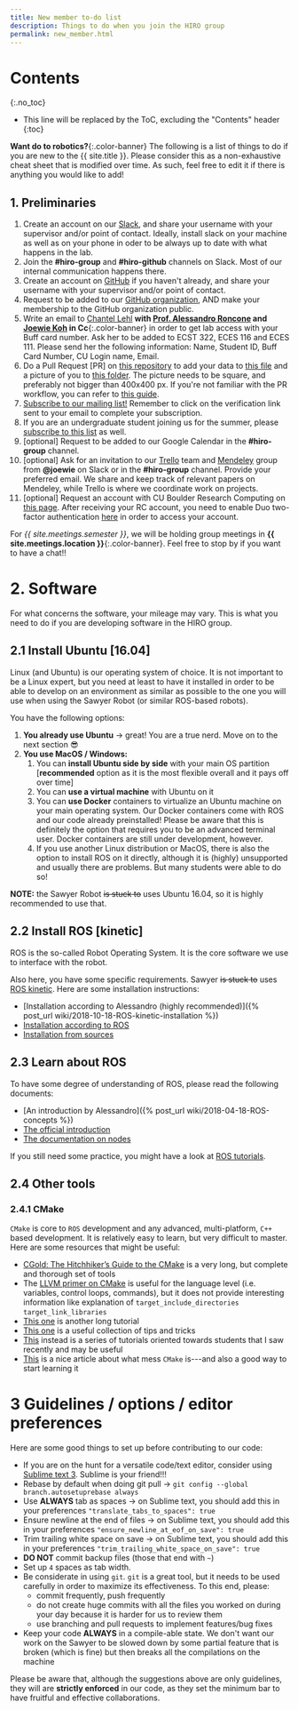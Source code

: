```yaml
---
title: New member to-do list
description: Things to do when you join the HIRO group
permalink: new_member.html
---
```


# Contents
{:.no_toc}

* This line will be replaced by the ToC, excluding the "Contents" header
{:toc}

**Want do to robotics?**{:.color-banner}
The following is a list of things to do if you are new to the {{ site.title }}. Please consider this as a non-exhaustive cheat sheet that is modified over time. As such, feel free to edit it if there is anything you would like to add!

## 1. Preliminaries

 1. Create an account on our [Slack](https://arpg.slack.com), and share your username with your supervisor and/or point of contact. Ideally, install slack on your machine as well as on your phone in oder to be always up to date with what happens in the lab.
 2. Join the **#hiro-group** and **#hiro-github** channels on Slack. Most of our internal communication happens there.
 3. Create an account on [GitHub](https://github.com) if you haven't already, and share your username with your supervisor and/or point of contact.
 4. Request to be added to our [GitHub organization](https://github.com/HIRO-group), AND make your membership to the GitHub organization public.
 5. Write an email to [Chantel Lehl](mailto:chantel.lehl@colorado.edu) **with [Prof. Alessandro Roncone](mailto:alessandro.roncone@colorado.edu) and [Joewie Koh](mailto:joewie.koh@colorado.edu) in Cc**{:.color-banner} in order to get lab access with your Buff card number. Ask her to be added to ECST 322, ECES 116 and ECES 111. Please send her the following information: Name, Student ID, Buff Card Number, CU Login name, Email.
 6. Do a Pull Request [PR] on [this repository](https://github.com/HIRO-group/HIRO-group.github.io) to add your data to [this file](https://github.com/HIRO-group/HIRO-group.github.io/blob/master/_data/people.yml) and a picture of you to [this folder](https://github.com/HIRO-group/HIRO-group.github.io/tree/master/img/people). The picture needs to be square, and preferably not bigger than 400x400 px. If you're not familiar with the PR workflow, you can refer to [this guide](https://github.com/HIRO-group/HIRO-group.github.io/blob/master/CONTRIBUTING.md).
 7. [Subscribe to our mailing list!](https://lists.colorado.edu/sympa/subscribe/hiro-group) Remember to click on the verification link sent to your email to complete your subscription.
 8. If you are an undergraduate student joining us for the summer, please [subscribe to this list](https://lists.colorado.edu/sympa/subscribe/cs-summer-undergrads) as well.
 9. [optional] Request to be added to our Google Calendar in the **#hiro-group** channel.
 10. [optional] Ask for an invitation to our [Trello](https://trello.com) team and [Mendeley](https://www.mendeley.com) group from **@joewie** on Slack or in the **#hiro-group** channel. Provide your preferred email. We share and keep track of relevant papers on Mendeley, while Trello is where we coordinate work on projects.
 11. [optional] Request an account with CU Boulder Research Computing on [this page](https://rcamp.rc.colorado.edu/accounts/account-request/create/verify/ucb). After receiving your RC account, you need to enable Duo two-factor authentication [here](http://duo.colorado.edu) in order to access your account.

For _{{ site.meetings.semester }}_, we will be holding group meetings in **{{ site.meetings.location }}**{:.color-banner}. Feel free to stop by if you want to have a chat!!

# 2. Software

For what concerns the software, your mileage may vary. This is what you need to do if you are developing software in the HIRO group.

## 2.1 Install Ubuntu [16.04]

Linux (and Ubuntu) is our operating system of choice. It is not important to be a Linux expert, but you need at least to have it installed in order to be able to develop on an environment as similar as possible to the one you will use when using the Sawyer Robot (or similar ROS-based robots).

You have the following options:

  1. **You already use Ubuntu** → great! You are a true nerd. Move on to the next section :sunglasses:
  2. **You use MacOS / Windows:**
      1. You can **install Ubuntu side by side** with your main OS partition [**recommended** option as it is the most flexible overall and it pays off over time]
      2. You can **use a virtual machine** with Ubuntu on it
      3. You can **use Docker** containers to virtualize an Ubuntu machine on your main operating system. Our Docker containers come with ROS and our code already preinstalled! Please be aware that this is definitely the option that requires you to be an advanced terminal user. Docker containers are still under development, however.
      4. If you use another Linux distribution or MacOS, there is also the option to install ROS on it directly, although it is (highly) unsupported and usually there are problems. But many students were able to do so!

**NOTE:** the Sawyer Robot ~~is stuck to~~ uses Ubuntu 16.04, so it is highly recommended to use that.

## 2.2 Install ROS [kinetic]

ROS is the so-called Robot Operating System. It is the core software we use to interface with the robot.

Also here, you have some specific requirements. Sawyer ~~is stuck to~~ uses [ROS kinetic](http://wiki.ros.org/kinetic). Here are some installation instructions:

  - [Installation according to Alessandro (highly recommended)]({% post_url wiki/2018-10-18-ROS-kinetic-installation %})
  - [Installation according to ROS](http://wiki.ros.org/kinetic/Installation/Ubuntu)
  - [Installation from sources](http://wiki.ros.org/kinetic/Installation/Source)

## 2.3 Learn about ROS

To have some degree of understanding of ROS, please read the following documents:

  - [An introduction by Alessandro]({% post_url wiki/2018-04-18-ROS-concepts %})
  - [The official introduction](http://wiki.ros.org/ROS/Concepts)
  - [The documentation on nodes](http://wiki.ros.org/Nodes)

If you still need some practice, you might have a look at [ROS tutorials](http://wiki.ros.org/ROS/Tutorials).

## 2.4 Other tools

### 2.4.1 CMake

`CMake` is core to `ROS` development and any advanced, multi-platform, `C++` based development. It is relatively easy to learn, but very difficult to master. Here are some resources that might be useful:

 - [CGold: The Hitchhiker’s Guide to the CMake](http://cgold.readthedocs.io/en/latest/) is a very long, but complete and thorough set of tools
 - The [LLVM primer on CMake](https://llvm.org/docs/CMakePrimer.html) is useful for the language level (i.e. variables, control loops, commands), but it does not provide interesting information like explanation of `target_include_directories` `target_link_libraries`
 - [This one](https://github.com/onqtam/awesome-cmake#resources) is another long tutorial
 - [This one](https://gist.github.com/mbinna/c61dbb39bca0e4fb7d1f73b0d66a4fd1) is a useful collection of tips and tricks
 - [This](https://codingnest.com/basic-cmake/) instead is a series of tutorials oriented towards students that I saw recently and may be useful
 - [This](https://samthursfield.wordpress.com/2015/11/21/cmake-dependencies-between-targets-and-files-and-custom-commands/) is a nice article about what mess `CMake` is---and also a good way to start learning it

# 3 Guidelines / options / editor preferences

Here are some good things to set up before contributing to our code:

 * If you are on the hunt for a versatile code/text editor, consider using [Sublime text 3](https://www.sublimetext.com/3). Sublime is your friend!!!
 * Rebase by default when doing git pull → `git config --global branch.autosetuprebase always`
 * Use **ALWAYS** tab as spaces → on Sublime text, you should add this in your preferences `"translate_tabs_to_spaces": true`
 * Ensure newline at the end of files → on Sublime text, you should add this in your preferences `"ensure_newline_at_eof_on_save": true`
 * Trim trailing white space on save → on Sublime text, you should add this in your preferences `"trim_trailing_white_space_on_save": true`
 * **DO NOT** commit backup files (those that end with `~`)
 * Set up `4` spaces as tab width.
 * Be considerate in using `git`. `git` is a great tool, but it needs to be used carefully in order to maximize its effectiveness. To this end, please:
    * commit frequently, push frequently
    * do not create huge commits with all the files you worked on during your day because it is harder for us to review them
    * use branching and pull requests to implement features/bug fixes
 * Keep your code **ALWAYS** in a compile-able state. We don't want our work on the Sawyer to be slowed down by some partial feature that is broken (which is fine) but then breaks all the compilations on the machine


Please be aware that, although the suggestions above are only guidelines, they will are **strictly enforced** in our code, as they set the minimum bar to have fruitful and effective collaborations.
